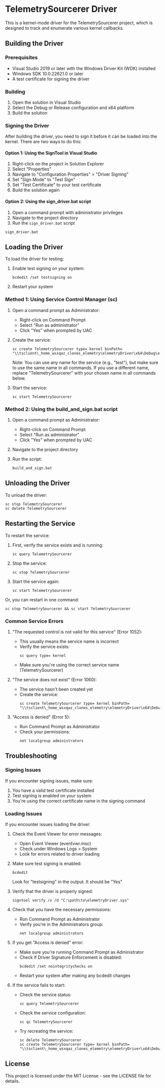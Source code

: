 # TelemetrySourcerer Driver

This is a kernel-mode driver for the TelemetrySourcerer project, which is designed to track and enumerate various kernel callbacks.

## Building the Driver

### Prerequisites

- Visual Studio 2019 or later with the Windows Driver Kit (WDK) installed
- Windows SDK 10.0.22621.0 or later
- A test certificate for signing the driver

### Building

1. Open the solution in Visual Studio
2. Select the Debug or Release configuration and x64 platform
3. Build the solution

### Signing the Driver

After building the driver, you need to sign it before it can be loaded into the kernel. There are two ways to do this:

#### Option 1: Using the SignTool in Visual Studio

1. Right-click on the project in Solution Explorer
2. Select "Properties"
3. Navigate to "Configuration Properties" > "Driver Signing"
4. Set "Sign Mode" to "Test Sign"
5. Set "Test Certificate" to your test certificate
6. Build the solution again

#### Option 2: Using the sign_driver.bat script

1. Open a command prompt with administrator privileges
2. Navigate to the project directory
3. Run the `sign_driver.bat` script

```
sign_driver.bat
```

## Loading the Driver

To load the driver for testing:

1. Enable test signing on your system:
   ```
   bcdedit /set testsigning on
   ```
2. Restart your system

### Method 1: Using Service Control Manager (sc)

1. Open a command prompt as Administrator:
   - Right-click on Command Prompt
   - Select "Run as administrator"
   - Click "Yes" when prompted by UAC

2. Create the service:
   ```
   sc create TelemetrySourcerer type= kernel binPath= "\\tsclient\_home_wsxqaz_clones_elemetry\elemetryDriver\x64\Debug\elemetryDriver.sys"
   ```
   Note: You can use any name for the service (e.g., "test"), but make sure to use the same name in all commands. If you use a different name, replace "TelemetrySourcerer" with your chosen name in all commands below.

3. Start the service:
   ```
   sc start TelemetrySourcerer
   ```

### Method 2: Using the build_and_sign.bat script

1. Open a command prompt as Administrator:
   - Right-click on Command Prompt
   - Select "Run as administrator"
   - Click "Yes" when prompted by UAC

2. Navigate to the project directory
3. Run the script:
   ```
   build_and_sign.bat
   ```

## Unloading the Driver

To unload the driver:

```
sc stop TelemetrySourcerer
sc delete TelemetrySourcerer
```

## Restarting the Service

To restart the service:

1. First, verify the service exists and is running:
   ```
   sc query TelemetrySourcerer
   ```

2. Stop the service:
   ```
   sc stop TelemetrySourcerer
   ```

3. Start the service again:
   ```
   sc start TelemetrySourcerer
   ```

Or, you can restart in one command:
```
sc stop TelemetrySourcerer && sc start TelemetrySourcerer
```

### Common Service Errors

1. "The requested control is not valid for this service" (Error 1052):
   - This usually means the service name is incorrect
   - Verify the service exists:
     ```
     sc query type= kernel
     ```
   - Make sure you're using the correct service name (TelemetrySourcerer)

2. "The service does not exist" (Error 1060):
   - The service hasn't been created yet
   - Create the service:
     ```
     sc create TelemetrySourcerer type= kernel binPath= "\\tsclient\_home_wsxqaz_clones_elemetry\elemetryDriver\x64\Debug\elemetryDriver.sys"
     ```

3. "Access is denied" (Error 5):
   - Run Command Prompt as Administrator
   - Check your permissions:
     ```
     net localgroup administrators
     ```

## Troubleshooting

### Signing Issues

If you encounter signing issues, make sure:

1. You have a valid test certificate installed
2. Test signing is enabled on your system
3. You're using the correct certificate name in the signing command

### Loading Issues

If you encounter issues loading the driver:

1. Check the Event Viewer for error messages:
   - Open Event Viewer (eventvwr.msc)
   - Check under Windows Logs > System
   - Look for errors related to driver loading

2. Make sure test signing is enabled:
   ```
   bcdedit
   ```
   Look for "testsigning" in the output. It should be "Yes"

3. Verify that the driver is properly signed:
   ```
   signtool verify /v /d "C:\path\to\elemetryDriver.sys"
   ```

4. Check that you have the necessary permissions:
   - Run Command Prompt as Administrator
   - Verify you're in the Administrators group:
     ```
     net localgroup administrators
     ```

5. If you get "Access is denied" error:
   - Make sure you're running Command Prompt as Administrator
   - Check if Driver Signature Enforcement is disabled:
     ```
     bcdedit /set nointegritychecks on
     ```
   - Restart your system after making any bcdedit changes

6. If the service fails to start:
   - Check the service status:
     ```
     sc query TelemetrySourcerer
     ```
   - Check the service configuration:
     ```
     sc qc TelemetrySourcerer
     ```
   - Try recreating the service:
     ```
     sc delete TelemetrySourcerer
     sc create TelemetrySourcerer type= kernel binPath= "\\tsclient\_home_wsxqaz_clones_elemetry\elemetryDriver\x64\Debug\elemetryDriver.sys"
     ```

## License

This project is licensed under the MIT License - see the LICENSE file for details. 